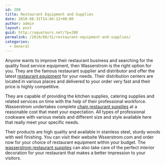```yaml
---
id: 288
title: Restaurant Equipment and Supplies
date: 2010-08-31T14:04:12+00:00
author: admin
layout: post
guid: http://aquatours.net/?p=288
permalink: /2010/08/31/restaurant-equipment-and-supplies/
categories:
  - General
---
```

Anyone wants to improve their restaurant business and searching for the quality food service equipment, then Wasserstrom is the right option for you. They are the famous restaurant supplier and distributor and offer the latest [restaurant equipment](http://www.wasserstrom.com) for your needs. Their distribution centers are located in various places and delivered to your order very fast and their price is highly competitive.

They are capable of providing the kitchen supplies, catering supplies and related services on time with the help of their professional workforce. Wasserstrom undertakes complete [chain restaurant supplies](http://www.wasserstrom.com) at a reasonable cost that meet your expectation. All types of professional cookware with various metals and different size and style available here that really meet your specific needs.

Their products are high quality and available in stainless steel, sturdy woods with well finishing. You can visit their website Wsserstrom.com and order now for your choice of restaurant equipment within your budget. The [wasserstrom restaurant supplies](http://www.wasserstrom.com) can also take care of the perfect interior decoration for your restaurant that makes a better impression to your visitors.